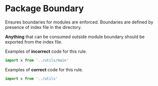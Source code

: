 # Package Boundary

Ensures boundaries for modules are enforced. Boundaries are defined by presence of index file in the directory.

**Anything** that can be consumed outside module boundary should be exported from the index file.

Examples of **incorrect** code for this rule.

```jsx
import x from '../utils/main'
```

Examples of **correct** code for this rule.

```jsx
import x from '../utils'
```